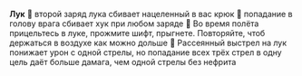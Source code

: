 **Лук**
:small_orange_diamond: второй заряд лука сбивает нацеленный в вас крюк
:small_orange_diamond: попадание в голову врага сбивает хук при любом заряде
:small_orange_diamond: Во время полёта прицельтесь в луке, прожмите шифт, прыгнете. Повторяйте, чтоб держаться в воздухе как можно дольше
:small_orange_diamond: Рассеянный выстрел на лук понижает урон с одной стрелы, но попадание всех трёх стрел в одну цель даёт больше дамага, чем одной стрелы без нефрита